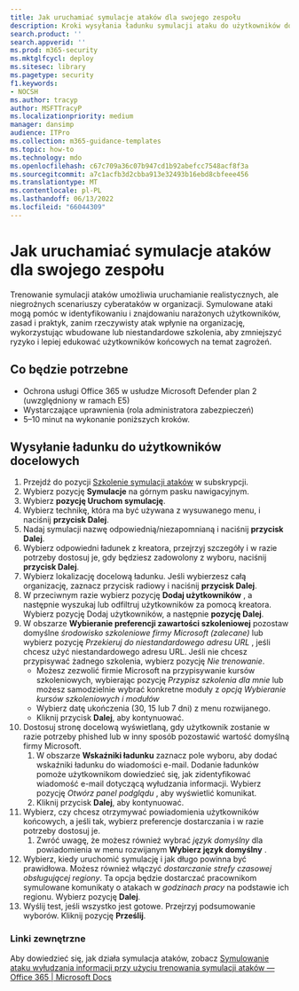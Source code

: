```yaml
---
title: Jak uruchamiać symulacje ataków dla swojego zespołu
description: Kroki wysyłania ładunku symulacji ataku do użytkowników docelowych dla zespołu lub organizacji na potrzeby szkolenia. Symulowane ataki mogą pomóc w zidentyfikowaniu i znalezieniu narażonych użytkowników, zasad i praktyk, zanim rzeczywisty atak wpłynie na Organizację.
search.product: ''
search.appverid: ''
ms.prod: m365-security
ms.mktglfcycl: deploy
ms.sitesec: library
ms.pagetype: security
f1.keywords:
- NOCSH
ms.author: tracyp
author: MSFTTracyP
ms.localizationpriority: medium
manager: dansimp
audience: ITPro
ms.collection: m365-guidance-templates
ms.topic: how-to
ms.technology: mdo
ms.openlocfilehash: c67c709a36c07b947cd1b92abefcc7548acf8f3a
ms.sourcegitcommit: a7c1acfb3d2cbba913e32493b16ebd8cbfeee456
ms.translationtype: MT
ms.contentlocale: pl-PL
ms.lasthandoff: 06/13/2022
ms.locfileid: "66044309"
---
```

# <a name="how-to-run-attack-simulations-for-your-team"></a>Jak uruchamiać symulacje ataków dla swojego zespołu

Trenowanie symulacji ataków umożliwia uruchamianie realistycznych, ale niegroźnych scenariuszy cyberataków w organizacji. Symulowane ataki mogą pomóc w identyfikowaniu i znajdowaniu narażonych użytkowników, zasad i praktyk, zanim rzeczywisty atak wpłynie na organizację, wykorzystując wbudowane lub niestandardowe szkolenia, aby zmniejszyć ryzyko i lepiej edukować użytkowników końcowych na temat zagrożeń.

## <a name="what-youll-need"></a>Co będzie potrzebne

- Ochrona usługi Office 365 w usłudze Microsoft Defender plan 2 (uwzględniony w ramach E5)
- Wystarczające uprawnienia (rola administratora zabezpieczeń)
- 5–10 minut na wykonanie poniższych kroków.

## <a name="send-a-payload-to-target-users"></a>Wysyłanie ładunku do użytkowników docelowych

1. Przejdź do pozycji [Szkolenie symulacji ataków](https://security.microsoft.com/attacksimulator ) w subskrypcji.
1. Wybierz pozycję **Symulacje** na górnym pasku nawigacyjnym.
1. Wybierz **pozycję Uruchom symulację**.
1. Wybierz technikę, która ma być używana z wysuwanego menu, i naciśnij **przycisk Dalej**.
1. Nadaj symulacji nazwę odpowiednią/niezapomnianą i naciśnij **przycisk Dalej**.
1. Wybierz odpowiedni ładunek z kreatora, przejrzyj szczegóły i w razie potrzeby dostosuj je, gdy będziesz zadowolony z wyboru, naciśnij **przycisk Dalej**.
1. Wybierz lokalizację docelową ładunku. Jeśli wybierzesz całą organizację, zaznacz przycisk radiowy i naciśnij **przycisk Dalej**.
1. W przeciwnym razie wybierz pozycję **Dodaj użytkowników** , a następnie wyszukaj lub odfiltruj użytkowników za pomocą kreatora. Wybierz pozycję Dodaj użytkowników, a następnie **pozycję Dalej**.
1. W obszarze **Wybieranie preferencji zawartości szkoleniowej** pozostaw domyślne *środowisko szkoleniowe firmy Microsoft (zalecane)* lub wybierz pozycję *Przekieruj do niestandardowego adresu URL* , jeśli chcesz użyć niestandardowego adresu URL. Jeśli nie chcesz przypisywać żadnego szkolenia, wybierz pozycję *Nie trenowanie*.
    - Możesz zezwolić firmie Microsoft na przypisywanie kursów szkoleniowych, wybierając pozycję *Przypisz szkolenia dla mnie* lub możesz samodzielnie wybrać konkretne moduły z *opcją Wybieranie kursów szkoleniowych i modułów*
    - Wybierz datę ukończenia (30, 15 lub 7 dni) z menu rozwijanego.
    - Kliknij przycisk **Dalej**, aby kontynuować.
1. Dostosuj stronę docelową wyświetlaną, gdy użytkownik zostanie w razie potrzeby phished lub w inny sposób pozostawić wartość domyślną firmy Microsoft.
    1. W obszarze **Wskaźniki ładunku** zaznacz pole wyboru, aby dodać wskaźniki ładunku do wiadomości e-mail. Dodanie ładunków pomoże użytkownikom dowiedzieć się, jak zidentyfikować wiadomość e-mail dotyczącą wyłudzania informacji. Wybierz pozycję *Otwórz panel podglądu* , aby wyświetlić komunikat.
    1. Kliknij przycisk **Dalej**, aby kontynuować.
1. Wybierz, czy chcesz otrzymywać powiadomienia użytkowników końcowych, a jeśli tak, wybierz preferencje dostarczania i w razie potrzeby dostosuj je.
    1. Zwróć uwagę, że możesz również wybrać *język domyślny* dla powiadomienia w menu rozwijanym **Wybierz język domyślny** .
1. Wybierz, kiedy uruchomić symulację i jak długo powinna być prawidłowa. Możesz również włączyć *dostarczanie strefy czasowej obsługującej regiony*. Ta opcja będzie dostarczać pracownikom symulowane komunikaty o atakach w *godzinach pracy* na podstawie ich regionu. Wybierz pozycję **Dalej**.
1. Wyślij test, jeśli wszystko jest gotowe. Przejrzyj podsumowanie wyborów. Kliknij pozycję **Prześlij**.

### <a name="further-reading"></a>Linki zewnętrzne

Aby dowiedzieć się, jak działa symulacja ataków, zobacz [Symulowanie ataku wyłudzania informacji przy użyciu trenowania symulacji ataków — Office 365 | Microsoft Docs](../../office-365-security/attack-simulation-training.md)
